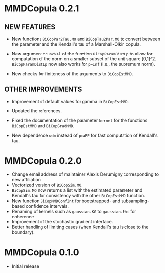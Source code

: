 
# MMDCopula 0.2.1


## NEW FEATURES

* New functions `BiCopPar2Tau.MO` and `BiCopTau2Par.MO` to convert between the parameter and the Kendall's tau of a Marshall-Olkin copula.

* New argument `truncVal` of the function `BiCopParamDistLp` to allow for computation of the norm on a smaller subset of the unit square [0,1]^2.
`BiCopParamDistLp` now also works for `p=Inf` (i.e., the supremum norm).

* New checks for finiteness of the arguments to `BiCopEstMMD`.


## OTHER IMPROVEMENTS

* Improvement of default values for gamma in `BiCopEstMMD`.

* Updated the references.

* Fixed the documentation of the parameter `kernel` for the functions `BiCopEstMMD` and `BiCopGradMMD`.

* New dependence `wdm` instead of `pcaPP` for fast computation of Kendall's tau.


# MMDCopula 0.2.0

* Change email address of maintainer Alexis Derumigny corresponding to new affiliation.
* Vectorized version of `BiCopSim.MO`.
* `BiCopSim.MO` now returns a list with the estimated parameter and Kendall's tau for consistency with the other `BiCopEstMMD` function.
* New function `BiCopMMDConfInt` for bootstrapped- and subsampling-based confidence intervals.
* Renaming of kernels such as `gaussian.KG` to `gaussian.Phi` for coherence.
* Improvement of the stochastic gradient interface.
* Better handling of limiting cases (when Kendall's tau is close to the boundary).


# MMDCopula 0.1.0

* Initial release

